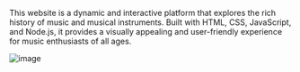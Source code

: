 This website is a dynamic and interactive platform that explores the rich history of music and musical instruments. Built with HTML, CSS, JavaScript, and Node.js, it provides a visually appealing and user-friendly experience for music enthusiasts of all ages.

![image](https://github.com/user-attachments/assets/8980fd32-252c-444a-a768-f0c283046057)

